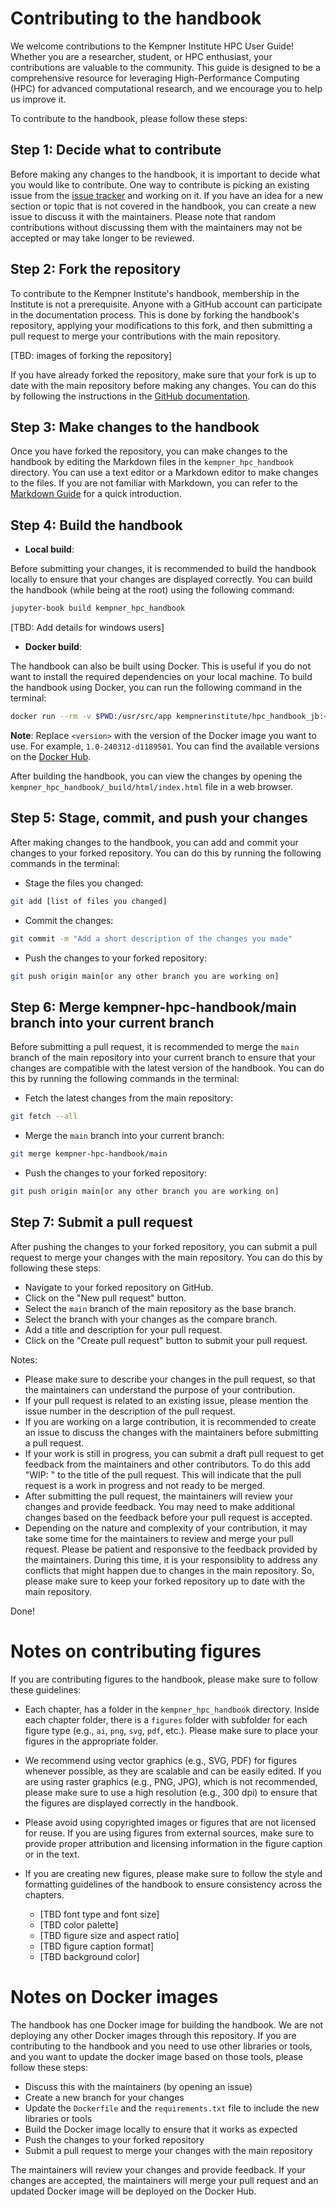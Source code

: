 # Contributing to the handbook

We welcome contributions to the Kempner Institute HPC User Guide! Whether you are a researcher, student, or HPC enthusiast, your contributions are valuable to the community. This guide is designed to be a comprehensive resource for leveraging High-Performance Computing (HPC) for advanced computational research, and we encourage you to help us improve it.

To contribute to the handbook, please follow these steps:


## Step 1: Decide what to contribute

Before making any changes to the handbook, it is important to decide what you would like to contribute. One way to contribute is picking an existing issue from the [issue tracker](https://github.com/KempnerInstitute/kempner-hpc-handbook/issues) and working on it. If you have an idea for a new section or topic that is not covered in the handbook, you can create a new issue to discuss it with the maintainers. Please note that random contributions without discussing them with the maintainers may not be accepted or may take longer to be reviewed.


## Step 2: Fork the repository

To contribute to the Kempner Institute's handbook, membership in the Institute is not a prerequisite. Anyone with a GitHub account can participate in the documentation process. This is done by forking the handbook's repository, applying your modifications to this fork, and then submitting a pull request to merge your contributions with the main repository.

[TBD: images of forking the repository]

If you have already forked the repository, make sure that your fork is up to date with the main repository before making any changes. You can do this by following the instructions in the [GitHub documentation](https://docs.github.com/en/get-started/quickstart/fork-a-repo#keep-your-fork-synced).


## Step 3: Make changes to the handbook

Once you have forked the repository, you can make changes to the handbook by editing the Markdown files in the `kempner_hpc_handbook` directory. You can use a text editor or a Markdown editor to make changes to the files. If you are not familiar with Markdown, you can refer to the [Markdown Guide](https://www.markdownguide.org/) for a quick introduction.


## Step 4: Build the handbook

- **Local build**:

Before submitting your changes, it is recommended to build the handbook locally to ensure that your changes are displayed correctly. You can build the handbook (while being at the root) using the following command:

```bash
jupyter-book build kempner_hpc_handbook
```

[TBD: Add details for windows users]

- **Docker build**:

The handbook can also be built using Docker. This is useful if you do not want to install the required dependencies on your local machine. To build the handbook using Docker, you can run the following command in the terminal:

```bash
docker run --rm -v $PWD:/usr/src/app kempnerinstitute/hpc_handbook_jb:<version> jupyter-book build kempner_hpc_handbook
```

__Note__: Replace `<version>` with the version of the Docker image you want to use. For example, `1.0-240312-d1189501`. You can find the available versions on the [Docker Hub](https://hub.docker.com/r/kempnerinstitute/hpc_handbook_jb/tags).


After building the handbook, you can view the changes by opening the `kempner_hpc_handbook/_build/html/index.html` file in a web browser.

## Step 5: Stage, commit, and push your changes

After making changes to the handbook, you can add and commit your changes to your forked repository. You can do this by running the following commands in the terminal:

- Stage the files you changed:
```bash
git add [list of files you changed]
```

- Commit the changes:
```bash
git commit -m "Add a short description of the changes you made"
```

- Push the changes to your forked repository:

```bash
git push origin main[or any other branch you are working on]
```

## Step 6: Merge kempner-hpc-handbook/main branch into your current branch

Before submitting a pull request, it is recommended to merge the `main` branch of the main repository into your current branch to ensure that your changes are compatible with the latest version of the handbook. You can do this by running the following commands in the terminal:

- Fetch the latest changes from the main repository:

```bash
git fetch --all
```

- Merge the `main` branch into your current branch:

```bash
git merge kempner-hpc-handbook/main
```

- Push the changes to your forked repository:

```bash
git push origin main[or any other branch you are working on]
```

## Step 7: Submit a pull request

After pushing the changes to your forked repository, you can submit a pull request to merge your changes with the main repository. You can do this by following these steps:

- Navigate to your forked repository on GitHub.
- Click on the "New pull request" button.
- Select the `main` branch of the main repository as the base branch.
- Select the branch with your changes as the compare branch.
- Add a title and description for your pull request.
- Click on the "Create pull request" button to submit your pull request.

Notes:
- Please make sure to describe your changes in the pull request, so that the maintainers can understand the purpose of your contribution.
- If your pull request is related to an existing issue, please mention the issue number in the description of the pull request.
- If you are working on a large contribution, it is recommended to create an issue to discuss the changes with the maintainers before submitting a pull request.
- If your work is still in progress, you can submit a draft pull request to get feedback from the maintainers and other contributors. To do this add "WIP: " to the title of the pull request. This will indicate that the pull request is a work in progress and not ready to be merged.
- After submitting the pull request, the maintainers will review your changes and provide feedback. You may need to make additional changes based on the feedback before your pull request is accepted.
- Depending on the nature and complexity of your contribution, it may take some time for the maintainers to review and merge your pull request. Please be patient and responsive to the feedback provided by the maintainers. During this time, it is your responsiblity to address any conflicts that might happen due to changes in the main repository. So, please make sure to keep your forked repository up to date with the main repository.

Done!


# Notes on contributing figures

If you are contributing figures to the handbook, please make sure to follow these guidelines:

- Each chapter, has a folder in the `kempner_hpc_handbook` directory. Inside each chapter folder, there is a `figures` folder with subfolder for each figure type (e.g., `ai`, `png`, `svg`, `pdf`, etc.). Please make sure to place your figures in the appropriate folder.

- We recommend using vector graphics (e.g., SVG, PDF) for figures whenever possible, as they are scalable and can be easily edited. If you are using raster graphics (e.g., PNG, JPG), which is not recommended, please make sure to use a high resolution (e.g., 300 dpi) to ensure that the figures are displayed correctly in the handbook.

- Please avoid using copyrighted images or figures that are not licensed for reuse. If you are using figures from external sources, make sure to provide proper attribution and licensing information in the figure caption or in the text.

- If you are creating new figures, please make sure to follow the style and formatting guidelines of the handbook to ensure consistency across the chapters.

    - [TBD font type and font size]
    - [TBD color palette]
    - [TBD figure size and aspect ratio]
    - [TBD figure caption format]
    - [TBD background color]

# Notes on Docker images

The handbook has one Docker image for building the handbook. We are not deploying any other Docker images through this repository. If you are contributing to the handbook and you need to use other libraries or tools, and you want to update the docker image based on those tools, please follow these steps:

- Discuss this with the maintainers (by opening an issue)
- Create a new branch for your changes
- Update the `Dockerfile` and the `requirements.txt` file to include the new libraries or tools
- Build the Docker image locally to ensure that it works as expected
- Push the changes to your forked repository
- Submit a pull request to merge your changes with the main repository 

The maintainers will review your changes and provide feedback. If your changes are accepted, the maintainers will merge your pull request and an updated Docker image will be deployed on the Docker Hub.